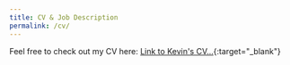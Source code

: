 ```yaml
---
title: CV & Job Description
permalink: /cv/
---
```


Feel free to check out my CV here:
[Link to Kevin's CV...](https://flowcv.com/resume/ogisit36mus9){:target="_blank"}

<!-- Or the Job Description for a next role:
[Link to Kevin's Job Description...](https://flowcv.com/resume/h06rt0egf3){:target="_blank"} -->
